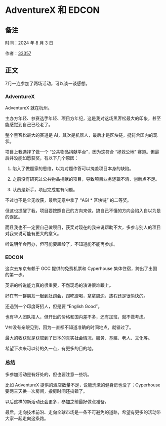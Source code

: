 # AdventureX 和 EDCON

## 备注

时间：2024 年 8 月 3 日

作者：[33357](https://github.com/33357)

## 正文

7月一连参加了两场活动，可以谈一谈感想。

### AdventureX

AdventureX 就在杭州。

主办方年轻、参赛选手年轻、项目方年纪，这是我对这场黑客松最大的印象，甚至能感觉到自己已经老了。

整个黑客松最大的赛道是 AI，其次是机器人，最后才是区块链，挺符合国内的现状。

项目上我选择了做一个 “公共物品捐献平台”，因为这符合 “拯救公地” 赛道。但最后并没能如愿获奖，有以下几个原因：

1. 陷入了做题家的思维，以为对题作答可以掩盖项目本身的缺陷。

2. 之前没有研究过公共物品捐献的项目，导致项目业务逻辑不清、创新点不足。

3. 队员是新手，项目完成度有问题。

不过也不是全无收获，最后无意中拿了 “AGI * 区块链” 的二等奖。

但这也提醒了我，项目要按照自己的方向来做，搞自己不懂的方向会陷入自以为是的误区。

而且我也不一定要自己做项目，获奖对现在的我来说帮助不大，多参与别人的项目对我来说可能有更大的意义。

听说明年会再办，但可能要超龄了，不知道能不能再参加。

### EDCON

这次去东京有赖于 GCC 提供的免费机票和 Cyperhouse 集体住宿，跨出了出国的第一步。

英语的听说能力真的很重要，不然现场的演讲很难跟上。

好在有一群朋友一起到处跑会，蹭吃蹭喝，拿拿周边，旅程还是很愉快的。

还遇到一个印度哥招人，但是要 “English Good”。

也有华人团队招人，但开出的价格和国内差不多，还有加班，就不做考虑。

V神没有亲眼见到，因为一直都不知道准确的时间地点，就错过了。

最大的收获就是获取到了日本的真实社会情况，服务、基建、老人、文化等。

希望下次来可以待的久一点，有更多的目的地。

### 总结

多参加活动是有好处的，但也要注意一些坑。

比如 AdventureX 提供的酒店数量不足，说能洗漱的健身房也没了；Cyperhouse 要两三天换一次房间，搬房时间还搞错了。

以后这样的新活动还会更多，参加之前最好做点准备。

最后，走向技术前沿、走向全球市场是一条不可避免的道路，希望有更多的活动带大家一起走向这条路。
